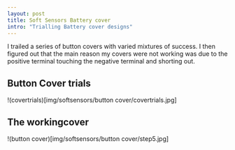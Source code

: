 ```yaml
---
layout: post
title: Soft Sensors Battery cover
intro: "Trialling Battery cover designs"
---
```


I trailed a series of button covers with varied mixtures of success. I then figured out that the main reason my covers were not working was due to the positive terminal touching the negative terminal and shorting out.

## Button Cover trials
!(covertrials)[img/softsensors/button cover/covertrials.jpg]

## The workingcover
!(button cover)[img/softsensors/button cover/step5.jpg]